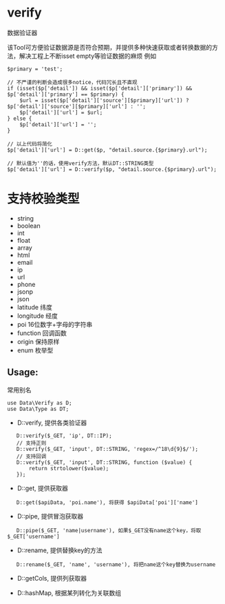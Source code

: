 # verify
数据验证器

该Tool可方便验证数据源是否符合预期，并提供多种快速获取或者转换数据的方法，解决工程上不断isset empty等验证数据的麻烦
例如
```
$primary = 'test';

// 不严谨的判断会造成很多notice，代码冗长且不直观
if (isset($p['detail']) && isset($p['detail']['primary']) && $p['detail']['primary'] == $primary) {
    $url = isset($p['detail']['source'][$primary]['url']) ? $p['detail']['source'][$primary]['url'] : '';
    $p['detail']['url'] = $url;
} else {
    $p['detail']['url'] = '';
}

// 以上代码将简化
$p['detail']['url'] = D::get($p, "detail.source.{$primary}.url");

// 默认值为''的话，使用verify方法，默认DT::STRING类型
$p['detail']['url'] = D::verify($p, "detail.source.{$primary}.url");
```

# 支持校验类型
* string
* boolean
* int
* float
* array
* html
* email
* ip
* url
* phone
* jsonp
* json
* latitude 纬度
* longitude 经度
* poi 16位数字+字母的字符串
* function 回调函数
* origin 保持原样
* enum 枚举型

## Usage:

常用别名
```
use Data\Verify as D;
use Data\Type as DT;
```

* D::verify, 提供各类验证器
```
   D::verify($_GET, 'ip', DT::IP);
   // 支持正则
   D::verify($_GET, 'input', DT::STRING, 'regex=/^18\d{9}$/');
   // 支持回调
   D::verify($_GET, 'input', DT::STRING, function ($value) {
       return strtolower($value);
   });
```
* D::get, 提供获取器
```
   D::get($apiData, 'poi.name'), 将获得 $apiData['poi']['name']
```

* D::pipe, 提供冒泡获取器
```
   D::pipe($_GET, 'name|username'), 如果$_GET没有name这个key，将取 $_GET['username']
```

* D::rename, 提供替换key的方法
```
   D::rename($_GET, 'name', 'username'), 将把name这个key替换为username
```

* D::getCols, 提供列获取器

* D::hashMap, 根据某列转化为关联数组
